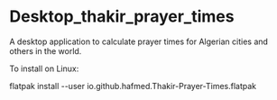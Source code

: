 # Desktop_thakir_prayer_times
A desktop application to calculate prayer times for Algerian cities and others in the world.

To install on Linux:

flatpak install --user io.github.hafmed.Thakir-Prayer-Times.flatpak







